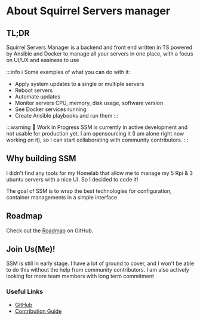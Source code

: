 # About Squirrel Servers manager

## TL;DR

Squirrel Servers Manager is a backend and front end written in TS powered by Ansible and Docker to manage all your servers in one place, with a focus on UI/UX and easiness to use

:::info ℹ️ Some examples of what you can do with it:
- Apply system updates to a single or multiple servers
- Reboot servers
- Automate updates 
- Monitor servers CPU, memory, disk usage, software version
- See Docker services running
- Create Ansible playbooks and run them
:::

:::warning 🚧 Work in Progress
SSM is currently in active development and not usable for production yet. I am opensourcing it (I am alone right now working on it), so I can start collaborating with community contributors.
:::

## Why building SSM

I didn't find any tools for my Homelab that allow me to manage my 5 Rpi & 3 ubuntu servers with a nice UI. So I decided to code it!

The goal of SSM is to wrap the best technologies for configuration, container managements in a simple interface.


## Roadmap

Check out the [Roadmap](https://github.com/SquirrelCorporation/SquirrelServersManager/wiki) on GitHub.

## Join Us(Me)!

SSM is still in early stage. I have a lot of ground to cover, and I won't be able to do this without the help from community contributors. I am also actively looking for more team members with long term commitment

### Useful Links

- [GitHub](https://github.com/SquirrelCorporation/SquirrelServersManager/)
- [Contribution Guide](/contribute/)

